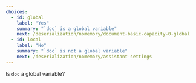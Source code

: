 ```yaml
---
choices:
  - id: global
    label: "Yes"
    summary: "`doc` is a global variable"
    next: /deserialization/nomemory/document-basic-capacity-0-global
  - id: local
    label: "No"
    summary: "`doc` is not a global variable"
    next: /deserialization/nomemory/assistant-settings
--- 
```


Is `doc` a global variable?